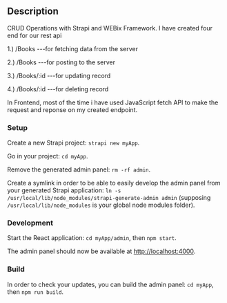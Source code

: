 ## Description

CRUD Operations with Strapi and WEBix Framework. I have created four end for our rest api

1.) /Books  ---for fetching data from the server

2.) /Books  ---for posting to the server

3.) /Books/:id  ---for updating record

4.) /Books/:id ---for deleting record

In Frontend, most of the time i have used JavaScript fetch API to make the request and reponse on my created endpoint.  

### Setup

Create a new Strapi project: `strapi new myApp`.

Go in your project: `cd myApp`.

Remove the generated admin panel: `rm -rf admin`.

Create a symlink in order to be able to easily develop the admin panel from your generated
Strapi application: `ln -s /usr/local/lib/node_modules/strapi-generate-admin admin`
(supposing `/usr/local/lib/node_modules` is your global node modules folder).

### Development

Start the React application: `cd myApp/admin`, then `npm start`.

The admin panel should now be available at [http://localhost:4000](http://localhost:4000).

### Build

In order to check your updates, you can build the admin panel: `cd myApp`, then `npm run build`.
